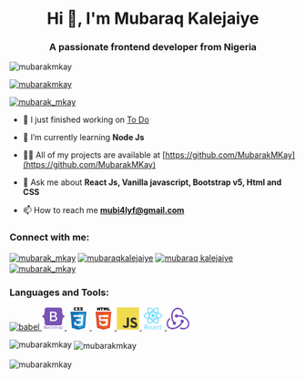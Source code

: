 <h1 align="center">Hi 👋, I'm Mubaraq Kalejaiye</h1>
<h3 align="center">A passionate frontend developer from Nigeria</h3>

<p align="left"> <img src="https://komarev.com/ghpvc/?username=mubarakmkay&label=Profile%20views&color=0e75b6&style=flat" alt="mubarakmkay" /> </p>

<p align="left"> <a href="https://github.com/ryo-ma/github-profile-trophy"><img src="https://github-profile-trophy.vercel.app/?username=mubarakmkay" alt="mubarakmkay" /></a> </p>

<p align="left"> <a href="https://twitter.com/mubarak_mkay" target="blank"><img src="https://img.shields.io/twitter/follow/mubarak_mkay?logo=twitter&style=for-the-badge" alt="mubarak_mkay" /></a> </p>

- 🔭 I just finished working on [To Do](https://github.com/MubarakMKay/To-Do)

- 🌱 I’m currently learning **Node Js**

- 👨‍💻 All of my projects are available at [https://github.com/MubarakMKay](https://github.com/MubarakMKay)

- 💬 Ask me about **React Js, Vanilla javascript, Bootstrap v5, Html and CSS**

- 📫 How to reach me **mubi4lyf@gmail.com**

<h3 align="left">Connect with me:</h3>
<p align="left">
<a href="https://twitter.com/mubarak_mkay" target="blank"><img align="center" src="https://raw.githubusercontent.com/rahuldkjain/github-profile-readme-generator/master/src/images/icons/Social/twitter.svg" alt="mubarak_mkay" height="30" width="40" /></a>
<a href="https://linkedin.com/in/mubaraqkalejaiye" target="blank"><img align="center" src="https://raw.githubusercontent.com/rahuldkjain/github-profile-readme-generator/master/src/images/icons/Social/linked-in-alt.svg" alt="mubaraqkalejaiye" height="30" width="40" /></a>
<a href="https://fb.com/mubaraq kalejaiye" target="blank"><img align="center" src="https://raw.githubusercontent.com/rahuldkjain/github-profile-readme-generator/master/src/images/icons/Social/facebook.svg" alt="mubaraq kalejaiye" height="30" width="40" /></a>
<a href="https://instagram.com/mubarak_mkay" target="blank"><img align="center" src="https://raw.githubusercontent.com/rahuldkjain/github-profile-readme-generator/master/src/images/icons/Social/instagram.svg" alt="mubarak_mkay" height="30" width="40" /></a>
</p>

<h3 align="left">Languages and Tools:</h3>
<p align="left"> <a href="https://babeljs.io/" target="_blank" rel="noreferrer"> <img src="https://www.vectorlogo.zone/logos/babeljs/babeljs-icon.svg" alt="babel" width="40" height="40"/> </a> <a href="https://getbootstrap.com" target="_blank" rel="noreferrer"> <img src="https://raw.githubusercontent.com/devicons/devicon/master/icons/bootstrap/bootstrap-plain-wordmark.svg" alt="bootstrap" width="40" height="40"/> </a> <a href="https://www.w3schools.com/css/" target="_blank" rel="noreferrer"> <img src="https://raw.githubusercontent.com/devicons/devicon/master/icons/css3/css3-original-wordmark.svg" alt="css3" width="40" height="40"/> </a> <a href="https://www.w3.org/html/" target="_blank" rel="noreferrer"> <img src="https://raw.githubusercontent.com/devicons/devicon/master/icons/html5/html5-original-wordmark.svg" alt="html5" width="40" height="40"/> </a> <a href="https://developer.mozilla.org/en-US/docs/Web/JavaScript" target="_blank" rel="noreferrer"> <img src="https://raw.githubusercontent.com/devicons/devicon/master/icons/javascript/javascript-original.svg" alt="javascript" width="40" height="40"/> </a> <a href="https://reactjs.org/" target="_blank" rel="noreferrer"> <img src="https://raw.githubusercontent.com/devicons/devicon/master/icons/react/react-original-wordmark.svg" alt="react" width="40" height="40"/> </a> <a href="https://redux.js.org" target="_blank" rel="noreferrer"> <img src="https://raw.githubusercontent.com/devicons/devicon/master/icons/redux/redux-original.svg" alt="redux" width="40" height="40"/> </a> </p>

<p><img align="left" src="https://github-readme-stats.vercel.app/api/top-langs?username=mubarakmkay&show_icons=true&locale=en&layout=compact" alt="mubarakmkay" /></p>

<p>&nbsp;<img align="center" src="https://github-readme-stats.vercel.app/api?username=mubarakmkay&show_icons=true&locale=en" alt="mubarakmkay" /></p>

<p><img align="center" src="https://github-readme-streak-stats.herokuapp.com/?user=mubarakmkay&" alt="mubarakmkay" /></p>
